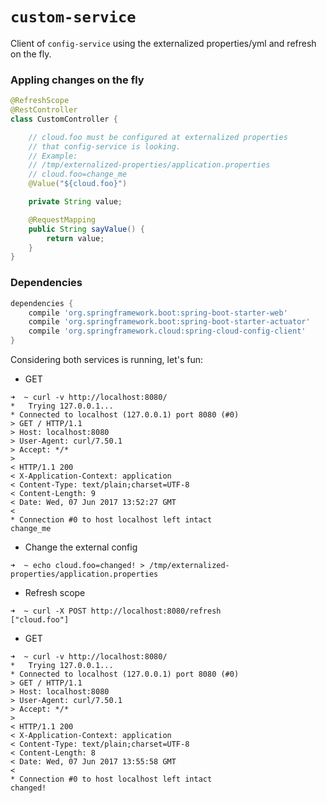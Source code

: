 # `custom-service`

Client of `config-service` using the externalized properties/yml and refresh on the fly.

### Appling changes on the fly

``` java
@RefreshScope
@RestController
class CustomController {

    // cloud.foo must be configured at externalized properties
    // that config-service is looking.
    // Example:
    // /tmp/externalized-properties/application.properties
    // cloud.foo=change_me
    @Value("${cloud.foo}")

    private String value;

    @RequestMapping
    public String sayValue() {
        return value;
    }
}
```

### Dependencies
``` groovy
dependencies {
	compile 'org.springframework.boot:spring-boot-starter-web'
	compile 'org.springframework.boot:spring-boot-starter-actuator'
	compile 'org.springframework.cloud:spring-cloud-config-client'
}
```

Considering both services is running, let's fun:
* GET
```
➜  ~ curl -v http://localhost:8080/
*   Trying 127.0.0.1...
* Connected to localhost (127.0.0.1) port 8080 (#0)
> GET / HTTP/1.1
> Host: localhost:8080
> User-Agent: curl/7.50.1
> Accept: */*
> 
< HTTP/1.1 200 
< X-Application-Context: application
< Content-Type: text/plain;charset=UTF-8
< Content-Length: 9
< Date: Wed, 07 Jun 2017 13:52:27 GMT
< 
* Connection #0 to host localhost left intact
change_me
```

* Change the external config
```
➜  ~ echo cloud.foo=changed! > /tmp/externalized-properties/application.properties
```

* Refresh scope
```
➜  ~ curl -X POST http://localhost:8080/refresh                                
["cloud.foo"]
```

* GET
```
➜  ~ curl -v http://localhost:8080/                                               
*   Trying 127.0.0.1...
* Connected to localhost (127.0.0.1) port 8080 (#0)
> GET / HTTP/1.1
> Host: localhost:8080
> User-Agent: curl/7.50.1
> Accept: */*
> 
< HTTP/1.1 200 
< X-Application-Context: application
< Content-Type: text/plain;charset=UTF-8
< Content-Length: 8
< Date: Wed, 07 Jun 2017 13:55:58 GMT
< 
* Connection #0 to host localhost left intact
changed!
```
